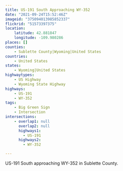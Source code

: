 ```yaml
---
title: US-191 South Approaching WY-352
date: "2021-09-24T15:52:46Z"
imageid: "375094013985852337"
flickrid: "51573397375"
location:
    latitude: 42.881847
    longitude: -109.980286
places: []
counties:
    - Sublette County|Wyoming|United States
countries:
    - United States
states:
    - Wyoming|United States
highwaytypes:
    - US Highway
    - Wyoming State Highway
highways:
    - US-191
    - WY-352
tags:
    - Big Green Sign
    - Intersection
intersections:
    - overlap1: null
      overlap2: null
      highways1:
        - US-191
      highways2:
        - WY-352

---
```

US-191 South approaching WY-352 in Sublette County.